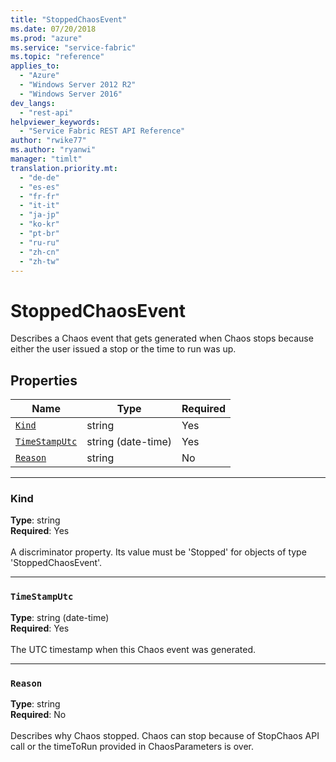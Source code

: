 ```yaml
---
title: "StoppedChaosEvent"
ms.date: 07/20/2018
ms.prod: "azure"
ms.service: "service-fabric"
ms.topic: "reference"
applies_to: 
  - "Azure"
  - "Windows Server 2012 R2"
  - "Windows Server 2016"
dev_langs: 
  - "rest-api"
helpviewer_keywords: 
  - "Service Fabric REST API Reference"
author: "rwike77"
ms.author: "ryanwi"
manager: "timlt"
translation.priority.mt: 
  - "de-de"
  - "es-es"
  - "fr-fr"
  - "it-it"
  - "ja-jp"
  - "ko-kr"
  - "pt-br"
  - "ru-ru"
  - "zh-cn"
  - "zh-tw"
---
```

# StoppedChaosEvent

Describes a Chaos event that gets generated when Chaos stops because either the user issued a stop or the time to run was up.

## Properties
| Name | Type | Required |
| --- | --- | --- |
| [`Kind`](#kind) | string | Yes |
| [`TimeStampUtc`](#timestamputc) | string (date-time) | Yes |
| [`Reason`](#reason) | string | No |

____
### Kind
__Type__: string <br/>
__Required__: Yes <br/>
<br/>
A discriminator property. Its value must be 'Stopped' for objects of type 'StoppedChaosEvent'.

____
### `TimeStampUtc`
__Type__: string (date-time) <br/>
__Required__: Yes<br/>
<br/>
The UTC timestamp when this Chaos event was generated.

____
### `Reason`
__Type__: string <br/>
__Required__: No<br/>
<br/>
Describes why Chaos stopped. Chaos can stop because of StopChaos API call or the timeToRun provided in ChaosParameters is over.
